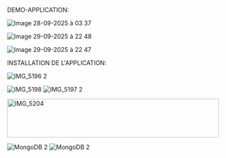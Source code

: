 DEMO-APPLICATION:




![Image 28-09-2025 à 03 37](https://github.com/user-attachments/assets/1a1e8370-7715-43b1-a93a-f63e632cc06a)



![Image 29-09-2025 à 22 48](https://github.com/user-attachments/assets/cdceba53-b853-482b-9cd9-3876a28494fe)




![Image 29-09-2025 à 22 47](https://github.com/user-attachments/assets/9009088c-2975-4dd4-8b16-469d3c154bc3)


INSTALLATION DE L'APPLICATION:



![IMG_5196 2](https://github.com/user-attachments/assets/c72b8c33-cb68-4064-911c-0851f746bd49)

![IMG_5198](https://github.com/user-attachments/assets/481099ed-2746-4502-96c0-85265c66fcec)
![IMG_5197 2](https://github.com/user-attachments/assets/b48a5773-c5a8-4ffa-97ca-f00de32dcb02)

<img width="493" height="90" alt="IMG_5204" src="https://github.com/user-attachments/assets/4acc46b7-91c9-4dbd-b1f2-3270c8f5e7e7" />


![MongoDB 2](https://github.com/user-attachments/assets/c5f7a8d2-3187-4e09-b112-3dcaa481ca2a)
![MongoDB 2](https://github.com/user-attachments/assets/385cc3f3-c23e-49fd-ac21-988cd9225073)
